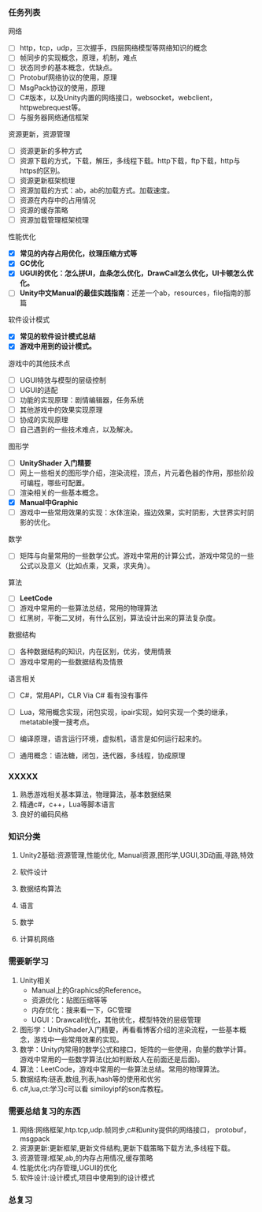 ### 任务列表

网络

- [ ] http，tcp，udp，三次握手，四层网络模型等网络知识的概念
- [ ] 帧同步的实现概念，原理，机制，难点
- [ ] 状态同步的基本概念，优缺点。
- [ ] Protobuf网络协议的使用，原理
- [ ] MsgPack协议的使用，原理
- [ ] C#版本，以及Unity内置的网络接口，websocket，webclient，httpwebrequest等。
- [ ] 与服务器网络通信框架

资源更新，资源管理

- [ ] 资源更新的多种方式
- [ ] 资源下载的方式，下载，解压，多线程下载。http下载，ftp下载，http与https的区别。
- [ ] 资源更新框架梳理
- [ ] 资源加载的方式：ab，ab的加载方式。加载速度。
- [ ] 资源在内存中的占用情况
- [ ] 资源的缓存策略
- [ ] 资源加载管理框架梳理

性能优化

- [x] **常见的内存占用优化，纹理压缩方式等**
- [x] **GC优化**
- [x] **UGUI的优化：怎么拼UI，血条怎么优化，DrawCall怎么优化，UI卡顿怎么优化。**
- [ ] **Unity中文Manual的最佳实践指南**：还差一个ab，resources，file指南的那篇

软件设计模式

- [x] **常见的软件设计模式总结**
- [x] **游戏中用到的设计模式。**

游戏中的其他技术点

- [ ] UGUI特效与模型的层级控制
- [ ] UGUI的适配
- [ ] 功能的实现原理：剧情编辑器，任务系统
- [ ] 其他游戏中的效果实现原理
- [ ] 协成的实现原理
- [ ] 自己遇到的一些技术难点，以及解决。

图形学

- [ ] **UnityShader 入门精要**
- [ ] 网上一些相关的图形学介绍，渲染流程，顶点，片元着色器的作用，那些阶段可编程，哪些可配置。
- [ ] 渲染相关的一些基本概念。
- [x] **Manual中Graphic**
- [ ] 游戏中一些常用效果的实现：水体渲染，描边效果，实时阴影，大世界实时阴影的优化。

数学

- [ ] 矩阵与向量常用的一些数学公式。游戏中常用的计算公式，游戏中常见的一些公式以及意义（比如点乘，叉乘，求夹角）。

算法

- [ ] **LeetCode**
- [ ] 游戏中常用的一些算法总结，常用的物理算法
- [ ] 红黑树，平衡二叉树，有什么区别，算法设计出来的算法复杂度。

数据结构

- [ ] 各种数据结构的知识，内在区别，优劣，使用情景
- [ ] 游戏中常用的一些数据结构及情景

语言相关

- [ ] C#，常用API，CLR Via C# 看有没有事件
- [ ] Lua，常用概念实现，闭包实现，ipair实现，如何实现一个类的继承，metatable搜一搜考点。
- [ ] 编译原理，语言运行环境，虚拟机，语言是如何运行起来的。
- [ ] 通用概念：语法糖，闭包，迭代器，多线程，协成原理









### XXXXX

1. 熟悉游戏相关基本算法，物理算法，基本数据结果
2. 精通c#，c++，Lua等脚本语言
3. 良好的编码风格

### 知识分类

1. Unity2基础:资源管理,性能优化, Manual资源,图形学,UGUI,3D动画,寻路,特效

2. 软件设计

3. 数据结构算法

4. 语言

5. 数学

6. 计算机网络

### 需要新学习

1. Unity相关
   * Manual上的Graphics的Reference。
   * 资源优化：贴图压缩等等
   * 内存优化：搜来看一下，GC管理
   * UGUI：Drawcall优化，其他优化，模型特效的层级管理
2. 图形学：UnityShader入门精要，再看看博客介绍的渲染流程，一些基本概念，游戏中一些常用效果的实现。
3. 数学：Unity内常用的数学公式和接口，矩阵的一些使用，向量的数学计算。游戏中常用的一些数学算法(比如判断敌人在前面还是后面)。
4. 算法：LeetCode，游戏中常用的一些算法总结。常用的物理算法。
5. 数据结构:链表,数组,列表,hash等的使用和优劣
6. c#,lua,ct:学习c可以看 similoyipf的son库教程。

### 需要总结复习的东西

1. 网络:网络框架,htp.tcp,udp.帧同步,c#和unity提供的网络接口， protobuf， msgpack
2. 资源更新:更新框架,更新文件结构,更新下载策略下载方法,多线程下载。
3. 资源管理:框架,ab,的内存占用情况,缓存策略
4. 性能优化:内存管理,UGUI的优化
5. 软件设计:设计模式,项目中使用到的设计模式

### 总复习
